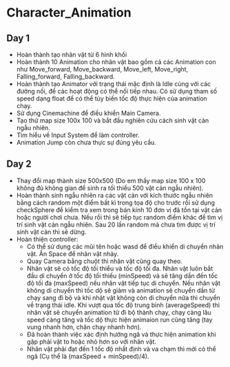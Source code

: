 # Character_Animation
 
## Day 1
- Hoàn thành tạo nhân vật từ 6 hình khối
- Hoàn thành 10 Animation cho nhân vật bao gồm cả các Animation con như Move_forward, Move_backward, Move_left, Move_right, Falling_forward, Falling_backward.
- Hoàn thành tạo Animator với trạng thái mặc định là Idle cùng với các đường nối, để các hoạt động có thể nối tiếp nhau. Có sử dụng tham số speed dạng float để có thể tùy biến tốc độ thực hiện của animation chạy.
- Sử dụng Cinemachine để điều khiển Main Camera.
- Tạo thử map size 100x 100 và bắt đầu nghiên cứu cách sinh vật cản ngẫu nhiên.
- Tìm hiểu về Input System để làm controller.
- Animation Jump còn chưa thực sự đúng yêu cầu.

## Day 2
- Thay đổi map thành size 500x500 (Do em thấy map size 100 x 100 không đủ không gian để sinh ra tối thiểu 500 vật cản ngẫu nhiên).
- Hoàn thành sinh ngẫu nhiên ra các vật cản với kích thước ngẫu nhiên bằng cách random một điểm bất kì trong tọa độ cho trước rồi sử dụng checkSphere để kiểm tra xem trong bán kính 10 đơn vị đã tồn tại vật cản hoặc người chơi chưa. Nếu rồi thì sẽ tiếp tục random điểm khác để tìm vị trí sinh vật cản ngẫu nhiên. Sau 20 lần random mà chưa tìm được vị trí sinh vật cản thì sẽ dừng. 
- Hoàn thiện controller:
     - Có thể sử dụng các mũi tên hoặc wasd để điều khiển di chuyển nhân vật. Ấn Space để nhân vật nhảy.
     - Quay Camera bằng chuột thì nhân vật cũng quay theo.
     - Nhân vật sẽ có tốc độ tối thiểu và tốc độ tối đa. Nhân vật luôn bắt đầu di chuyển ở tốc độ tối thiếu (minSpeed) và sẽ tăng dần đến tốc độ tối đa (maxSpeed) nếu nhân vật tiếp tục di chuyển. Nếu nhân vật không di chuyển thì tốc dộ sẽ giảm và animation sẽ chuyển dần từ chạy sang đi bộ và khi nhật vật không còn di chuyển nữa thì chuyển về trạng thái idle. Khi vượt qua tốc độ trung bình (averageSpeed) thì nhân vật sẽ chuyển animation từ đi bộ thành chạy, chạy càng lâu speed càng tăng và tốc dộ thực hiện animaion run cũng tăng (tay vung nhanh hơn, chân chạy nhanh hơn).
     - Đã hoàn thành việc xác định hướng ngã và thực hiện animation khi gặp phải vật to hoặc nhỏ hơn so với nhân vật.
     - Nhân vật phải đạt đến 1 tốc độ nhất định và va chạm thì mới có thể ngã (Cụ thể là (maxSpeed + minSpeed)/4).
 
